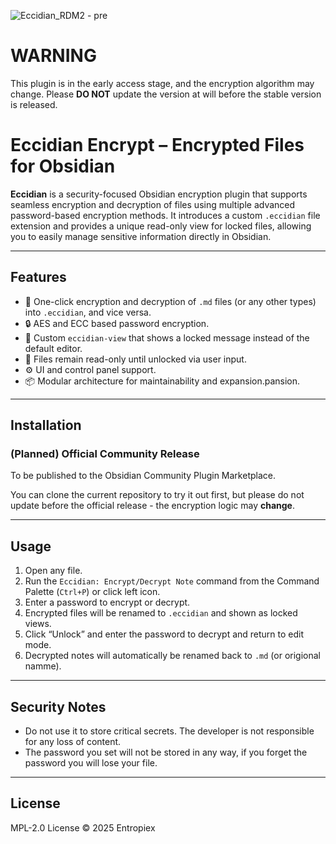![Eccidian_RDM2 - pre](https://github.com/user-attachments/assets/e6ae4359-d1fe-4613-99b0-3edf6007cdec)

# WARNING

This plugin is in the early access stage, and the encryption algorithm may change.
Please **DO NOT** update the version at will before the stable version is released.

# Eccidian Encrypt – Encrypted Files for Obsidian

**Eccidian** is a security-focused Obsidian encryption plugin that supports seamless encryption and decryption of files using multiple advanced password-based encryption methods. It introduces a custom `.eccidian` file extension and provides a unique read-only view for locked files, allowing you to easily manage sensitive information directly in Obsidian.

---

##  Features

- 🔁 One-click encryption and decryption of `.md` files (or any other types) into `.eccidian`, and vice versa.
- 🔒 AES and ECC based password encryption.
- 📄 Custom `eccidian-view` that shows a locked message instead of the default editor.
- 🧷 Files remain read-only until unlocked via user input.
- ⚙️ UI and control panel support.
- 📦 Modular architecture for maintainability and expansion.pansion.

---

##  Installation

### (Planned) Official Community Release

To be published to the Obsidian Community Plugin Marketplace.

You can clone the current repository to try it out first, but please do not update before the official release - the encryption logic may **change**.

---

##  Usage

1. Open any file.
2. Run the `Eccidian: Encrypt/Decrypt Note` command from the Command Palette (`Ctrl+P`) or click left icon.
3. Enter a password to encrypt or decrypt.
4. Encrypted files will be renamed to `.eccidian` and shown as locked views.
5. Click “Unlock” and enter the password to decrypt and return to edit mode.
6. Decrypted notes will automatically be renamed back to `.md` (or origional namme).

---

##  Security Notes

- Do not use it to store critical secrets. The developer is not responsible for any loss of content.
- The password you set will not be stored in any way, if you forget the password you will lose your file.

---

##  License

MPL-2.0 License © 2025 Entropiex

